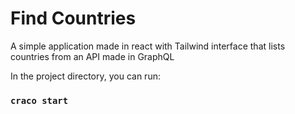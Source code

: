# Find Countries

A simple application made in react with Tailwind interface that lists countries from an API made in GraphQL

In the project directory, you can run:

### `craco start`
